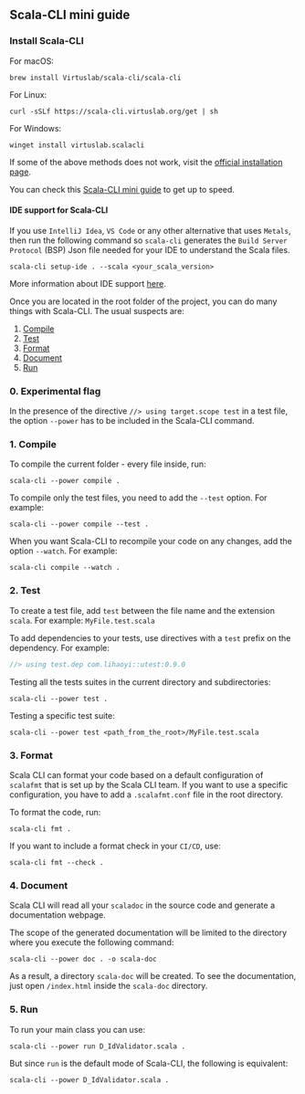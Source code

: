 ## Scala-CLI mini guide

### Install Scala-CLI
For macOS:
```shell
brew install Virtuslab/scala-cli/scala-cli
```
For Linux:
```shell
curl -sSLf https://scala-cli.virtuslab.org/get | sh
```
For Windows:
```shell
winget install virtuslab.scalacli
```
If some of the above methods does not work, visit the [official installation page](https://scala-cli.virtuslab.org/docs/overview/#installation).

You can check this [Scala-CLI mini guide](SCALACLI.md) to get up to speed.

#### IDE support for Scala-CLI
If you use `IntelliJ Idea`, `VS Code` or any other alternative that uses `Metals`, then run the following command so `scala-cli` generates the `Build Server Protocol` (BSP) Json file needed for your IDE to understand the Scala files.
````shell
scala-cli setup-ide . --scala <your_scala_version>
````
More information about IDE support [here](https://scala-cli.virtuslab.org/docs/commands/setup-ide/).

Once you are located in the root folder of the project, you can do many things with Scala-CLI. The usual suspects are:
1. [Compile](https://scala-cli.virtuslab.org/docs/commands/compile/)
2. [Test](https://scala-cli.virtuslab.org/docs/commands/test/)
3. [Format](https://scala-cli.virtuslab.org/docs/commands/fmt/)
4. [Document](https://scala-cli.virtuslab.org/docs/commands/doc/)
5. [Run](https://scala-cli.virtuslab.org/docs/commands/run/)

### 0. Experimental flag

In the presence of the directive `//> using target.scope test` in a test file, the option `--power` has to be 
included in the Scala-CLI command.

### 1. Compile
To compile the current folder - every file inside, run:
````shell
scala-cli --power compile .
````

To compile only the test files, you need to add the `--test` option. For example:
````shell
scala-cli --power compile --test . 
````

When you want Scala-CLI to recompile your code on any changes, add the option `--watch`. For example:
````shell
scala-cli compile --watch . 
````

### 2. Test
To create a test file, add `test` between the file name and the extension `scala`.
For example: `MyFile.test.scala`

To add dependencies to your tests, use directives with a `test` prefix on the dependency. For example:

````scala
//> using test.dep com.lihaoyi::utest:0.9.0
````

Testing all the tests suites in the current directory and subdirectories:
````shell
scala-cli --power test .
````

Testing a specific test suite:
````shell
scala-cli --power test <path_from_the_root>/MyFile.test.scala
````

### 3. Format
Scala CLI can format your code based on a default configuration of `scalafmt` that is set up by the Scala CLI team.
If you want to use a specific configuration, you have to add a `.scalafmt.conf` file in the root directory.

To format the code, run:
````shell
scala-cli fmt .
````

If you want to include a format check in your `CI/CD`, use:
```shell
scala-cli fmt --check .
```
### 4. Document

Scala CLI will read all your `scaladoc` in the source code and generate a documentation webpage.

The scope of the generated documentation will be limited to the directory where you execute the following command:
````shell
scala-cli --power doc . -o scala-doc
````

As a result, a directory `scala-doc` will be created. To see the documentation, just open `/index.html` inside the `scala-doc` directory.

### 5. Run
To run your main class you can use:
````shell
scala-cli --power run D_IdValidator.scala .
````
But since `run` is the default mode of Scala-CLI, the following is equivalent:
```shell
scala-cli --power D_IdValidator.scala .
```
